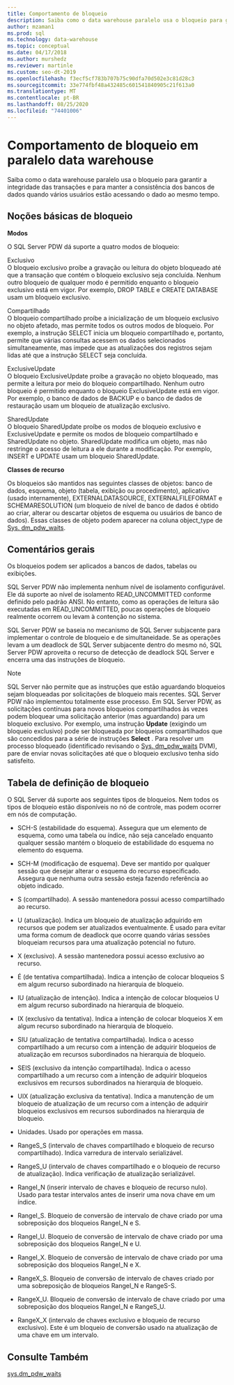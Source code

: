 ```yaml
---
title: Comportamento de bloqueio
description: Saiba como o data warehouse paralelo usa o bloqueio para garantir a integridade das transações e para manter a consistência dos bancos de dados quando vários usuários estão acessando o dado ao mesmo tempo.
author: mzaman1
ms.prod: sql
ms.technology: data-warehouse
ms.topic: conceptual
ms.date: 04/17/2018
ms.author: murshedz
ms.reviewer: martinle
ms.custom: seo-dt-2019
ms.openlocfilehash: f3ecf5cf783b707b75c90dfa70d502e3c81d28c3
ms.sourcegitcommit: 33e774fbf48a432485c601541840905c21f613a0
ms.translationtype: MT
ms.contentlocale: pt-BR
ms.lasthandoff: 08/25/2020
ms.locfileid: "74401006"
---
```

# <a name="locking-behavior-in-parallel-data-warehouse"></a>Comportamento de bloqueio em paralelo data warehouse
Saiba como o data warehouse paralelo usa o bloqueio para garantir a integridade das transações e para manter a consistência dos bancos de dados quando vários usuários estão acessando o dado ao mesmo tempo.  
  
## <a name="locking-basics"></a><a name="Basics"></a>Noções básicas de bloqueio  
**Modos**  
  
O SQL Server PDW dá suporte a quatro modos de bloqueio:  
  
Exclusivo  
O bloqueio exclusivo proíbe a gravação ou leitura do objeto bloqueado até que a transação que contém o bloqueio exclusivo seja concluída. Nenhum outro bloqueio de qualquer modo é permitido enquanto o bloqueio exclusivo está em vigor. Por exemplo, DROP TABLE e CREATE DATABASE usam um bloqueio exclusivo.  
  
Compartilhado  
O bloqueio compartilhado proíbe a inicialização de um bloqueio exclusivo no objeto afetado, mas permite todos os outros modos de bloqueio. Por exemplo, a instrução SELECT inicia um bloqueio compartilhado e, portanto, permite que várias consultas acessem os dados selecionados simultaneamente, mas impede que as atualizações dos registros sejam lidas até que a instrução SELECT seja concluída.  
  
ExclusiveUpdate  
O bloqueio ExclusiveUpdate proíbe a gravação no objeto bloqueado, mas permite a leitura por meio do bloqueio compartilhado. Nenhum outro bloqueio é permitido enquanto o bloqueio ExclusiveUpdate está em vigor. Por exemplo, o banco de dados de BACKUP e o banco de dados de restauração usam um bloqueio de atualização exclusivo.  
  
SharedUpdate  
O bloqueio SharedUpdate proíbe os modos de bloqueio exclusivo e ExclusiveUpdate e permite os modos de bloqueio compartilhado e SharedUpdate no objeto. SharedUpdate modifica um objeto, mas não restringe o acesso de leitura a ele durante a modificação. Por exemplo, INSERT e UPDATE usam um bloqueio SharedUpdate.  
  
**Classes de recurso**  
  
Os bloqueios são mantidos nas seguintes classes de objetos: banco de dados, esquema, objeto (tabela, exibição ou procedimento), aplicativo (usado internamente), EXTERNALDATASOURCE, EXTERNALFILEFORMAT e SCHEMARESOLUTION (um bloqueio de nível de banco de dados é obtido ao criar, alterar ou descartar objetos de esquema ou usuários de banco de dados). Essas classes de objeto podem aparecer na coluna object_type de [Sys. dm_pdw_waits](../relational-databases/system-dynamic-management-views/sys-dm-pdw-waits-transact-sql.md).  
  
## <a name="general-remarks"></a><a name="Remarks"></a>Comentários gerais  
Os bloqueios podem ser aplicados a bancos de dados, tabelas ou exibições.  
  
SQL Server PDW não implementa nenhum nível de isolamento configurável. Ele dá suporte ao nível de isolamento READ_UNCOMMITTED conforme definido pelo padrão ANSI. No entanto, como as operações de leitura são executadas em READ_UNCOMMITTED, poucas operações de bloqueio realmente ocorrem ou levam à contenção no sistema.  
  
SQL Server PDW se baseia no mecanismo de SQL Server subjacente para implementar o controle de bloqueio e de simultaneidade. Se as operações levam a um deadlock de SQL Server subjacente dentro do mesmo nó, SQL Server PDW aproveita o recurso de detecção de deadlock SQL Server e encerra uma das instruções de bloqueio.  
  
> [!NOTE]  
> SQL Server não permite que as instruções que estão aguardando bloqueios sejam bloqueadas por solicitações de bloqueio mais recentes. SQL Server PDW não implementou totalmente esse processo. Em SQL Server PDW, as solicitações contínuas para novos bloqueios compartilhados às vezes podem bloquear uma solicitação anterior (mas aguardando) para um bloqueio exclusivo. Por exemplo, uma instrução **Update** (exigindo um bloqueio exclusivo) pode ser bloqueada por bloqueios compartilhados que são concedidos para a série de instruções **Select** . Para resolver um processo bloqueado (identificado revisando o [Sys. dm_pdw_waits](../relational-databases/system-dynamic-management-views/sys-dm-pdw-waits-transact-sql.md) DVM), pare de enviar novas solicitações até que o bloqueio exclusivo tenha sido satisfeito.  
  
## <a name="lock-definition-table"></a>Tabela de definição de bloqueio  
O SQL Server dá suporte aos seguintes tipos de bloqueios. Nem todos os tipos de bloqueio estão disponíveis no nó de controle, mas podem ocorrer em nós de computação.  
  
-   SCH-S (estabilidade do esquema). Assegura que um elemento de esquema, como uma tabela ou índice, não seja cancelado enquanto qualquer sessão mantém o bloqueio de estabilidade do esquema no elemento do esquema.  
  
-   SCH-M (modificação de esquema). Deve ser mantido por qualquer sessão que desejar alterar o esquema do recurso especificado. Assegura que nenhuma outra sessão esteja fazendo referência ao objeto indicado.  
  
-   S (compartilhado). A sessão mantenedora possui acesso compartilhado ao recurso.  
  
-   U (atualização). Indica um bloqueio de atualização adquirido em recursos que podem ser atualizados eventualmente. É usado para evitar uma forma comum de deadlock que ocorre quando várias sessões bloqueiam recursos para uma atualização potencial no futuro.  
  
-   X (exclusivo). A sessão mantenedora possui acesso exclusivo ao recurso.  
  
-   É (de tentativa compartilhada). Indica a intenção de colocar bloqueios S em algum recurso subordinado na hierarquia de bloqueio.  
  
-   IU (atualização de intenção). Indica a intenção de colocar bloqueios U em algum recurso subordinado na hierarquia de bloqueio.  
  
-   IX (exclusivo da tentativa). Indica a intenção de colocar bloqueios X em algum recurso subordinado na hierarquia de bloqueio.  
  
-   SIU (atualização de tentativa compartilhada). Indica o acesso compartilhado a um recurso com a intenção de adquirir bloqueios de atualização em recursos subordinados na hierarquia de bloqueio.  
  
-   SEIS (exclusivo da intenção compartilhada). Indica o acesso compartilhado a um recurso com a intenção de adquirir bloqueios exclusivos em recursos subordinados na hierarquia de bloqueio.  
  
-   UIX (atualização exclusiva da tentativa). Indica a manutenção de um bloqueio de atualização de um recurso com a intenção de adquirir bloqueios exclusivos em recursos subordinados na hierarquia de bloqueio.  
  
-   Unidades. Usado por operações em massa.  
  
-   RangeS_S (intervalo de chaves compartilhado e bloqueio de recurso compartilhado). Indica varredura de intervalo serializável.  
  
-   RangeS_U (intervalo de chaves compartilhado e o bloqueio de recurso de atualização). Indica verificação de atualização serializável.  
  
-   RangeI_N (inserir intervalo de chaves e bloqueio de recurso nulo). Usado para testar intervalos antes de inserir uma nova chave em um índice.  
  
-   RangeI_S. Bloqueio de conversão de intervalo de chave criado por uma sobreposição dos bloqueios RangeI_N e S.  
  
-   RangeI_U. Bloqueio de conversão de intervalo de chave criado por uma sobreposição dos bloqueios RangeI_N e U.  
  
-   RangeI_X. Bloqueio de conversão de intervalo de chave criado por uma sobreposição dos bloqueios RangeI_N e X.  
  
-   RangeX_S. Bloqueio de conversão de intervalo de chaves criado por uma sobreposição de bloqueios RangeI_N e RangeS-S.  
  
-   RangeX_U. Bloqueio de conversão de intervalo de chave criado por uma sobreposição dos bloqueios RangeI_N e RangeS_U.  
  
-   RangeX_X (intervalo de chaves exclusivo e bloqueio de recurso exclusivo). Este é um bloqueio de conversão usado na atualização de uma chave em um intervalo.  
  
## <a name="see-also"></a>Consulte Também  
<!-- MISSING LINKS 
[Common Metadata Query Examples &#40;SQL Server PDW&#41;](../sqlpdw/common-metadata-query-examples-sql-server-pdw.md)  
-->
[sys.dm_pdw_waits](../relational-databases/system-dynamic-management-views/sys-dm-pdw-waits-transact-sql.md)  
  
